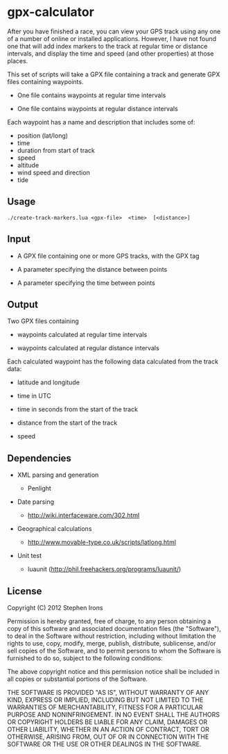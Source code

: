 gpx-calculator
==============

After you have finished a race, you can view your GPS track using
any one of a number of online or installed applications. However,
I have not found one that will add index markers to the track
at regular time or distance intervals, and display the time
and speed (and other properties) at those places.

This set of scripts will take a GPX file containing a track
and generate GPX files containing waypoints.

* One file contains waypoints at regular time intervals

* One file contains waypoints at regular distance intervals


Each waypoint has a name and description that includes some of:

* position (lat/long)
* time
* duration from start of track
* speed
* altitude
* wind speed and direction
* tide


Usage
-----

    ./create-track-markers.lua <gpx-file>  <time>  [<distance>]

Input
-----
* A GPX file containing one or more GPS tracks, with the GPX <trk> tag

* A parameter specifying the distance between points

* A parameter specifying the time between points


Output
------
Two GPX files containing

* waypoints calculated at regular time intervals

* waypoints calculated at regular distance intervals


Each calculated waypoint has the following data calculated from
the track data:

* latitude and longitude

* time in UTC
 
* time in seconds from the start of the track

* distance from the start of the track

* speed



Dependencies
------------

* XML parsing and generation
  * Penlight

* Date parsing
  * http://wiki.interfaceware.com/302.html
  
* Geographical calculations
  * http://www.movable-type.co.uk/scripts/latlong.html

* Unit test
  * luaunit (http://phil.freehackers.org/programs/luaunit/)


License
-------

Copyright (C) 2012 Stephen Irons

Permission is hereby granted, free of charge, to any person obtaining a copy of this software and associated documentation files (the "Software"), to deal in the Software without restriction, including without limitation the rights to use, copy, modify, merge, publish, distribute, sublicense, and/or sell copies of the Software, and to permit persons to whom the Software is furnished to do so, subject to the following conditions:

The above copyright notice and this permission notice shall be included in all copies or substantial portions of the Software.

THE SOFTWARE IS PROVIDED "AS IS", WITHOUT WARRANTY OF ANY KIND, EXPRESS OR IMPLIED, INCLUDING BUT NOT LIMITED TO THE WARRANTIES OF MERCHANTABILITY, FITNESS FOR A PARTICULAR PURPOSE AND NONINFRINGEMENT. IN NO EVENT SHALL THE AUTHORS OR COPYRIGHT HOLDERS BE LIABLE FOR ANY CLAIM, DAMAGES OR OTHER LIABILITY, WHETHER IN AN ACTION OF CONTRACT, TORT OR OTHERWISE, ARISING FROM, OUT OF OR IN CONNECTION WITH THE SOFTWARE OR THE USE OR OTHER DEALINGS IN THE SOFTWARE.


